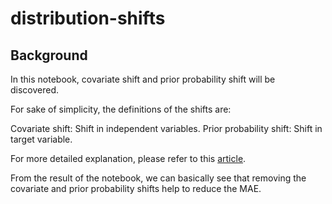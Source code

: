 # distribution-shifts


## Background

In this notebook, covariate shift and prior probability shift will be discovered.

For sake of simplicity, the definitions of the shifts are:

Covariate shift: Shift in independent variables.
Prior probability shift: Shift in target variable.

For more detailed explanation, please refer to this [article](https://medium.com/analytics-vidhya/practical-issues-in-data-science-part-2-distribution-shift-part-1-416754c01905).

From the result of the notebook, we can basically see that removing the covariate and prior probability shifts help to reduce the MAE.
